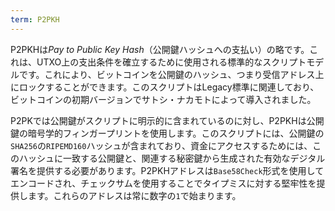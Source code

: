 ```yaml
---
term: P2PKH
---
```


P2PKHは*Pay to Public Key Hash*（公開鍵ハッシュへの支払い）の略です。これは、UTXO上の支出条件を確立するために使用される標準的なスクリプトモデルです。これにより、ビットコインを公開鍵のハッシュ、つまり受信アドレス上にロックすることができます。このスクリプトはLegacy標準に関連しており、ビットコインの初期バージョンでサトシ・ナカモトによって導入されました。

P2PKでは公開鍵がスクリプトに明示的に含まれているのに対し、P2PKHは公開鍵の暗号学的フィンガープリントを使用します。このスクリプトには、公開鍵の`SHA256`の`RIPEMD160`ハッシュが含まれており、資金にアクセスするためには、このハッシュに一致する公開鍵と、関連する秘密鍵から生成された有効なデジタル署名を提供する必要があります。P2PKHアドレスは`Base58Check`形式を使用してエンコードされ、チェックサムを使用することでタイプミスに対する堅牢性を提供します。これらのアドレスは常に数字の`1`で始まります。